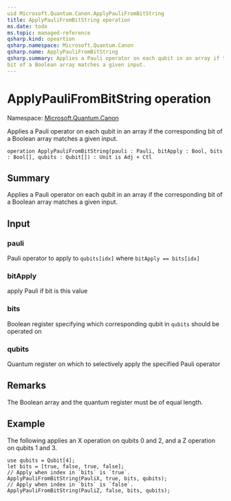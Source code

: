 ```yaml
---
uid Microsoft.Quantum.Canon.ApplyPauliFromBitString
title: ApplyPauliFromBitString operation
ms.date: todo
ms.topic: managed-reference
qsharp.kind: opeartion
qsharp.namespace: Microsoft.Quantum.Canon
qsharp.name: ApplyPauliFromBitString
qsharp.summary: Applies a Pauli operator on each qubit in an array if the corresponding
bit of a Boolean array matches a given input.
---
```


# ApplyPauliFromBitString operation

Namespace: [Microsoft.Quantum.Canon](xref:Microsoft.Quantum.Canon)

Applies a Pauli operator on each qubit in an array if the corresponding
bit of a Boolean array matches a given input.
```qsharp
operation ApplyPauliFromBitString(pauli : Pauli, bitApply : Bool, bits : Bool[], qubits : Qubit[]) : Unit is Adj + Ctl
```

## Summary
Applies a Pauli operator on each qubit in an array if the corresponding
bit of a Boolean array matches a given input.

## Input
### pauli
Pauli operator to apply to `qubits[idx]` where `bitApply == bits[idx]`
### bitApply
apply Pauli if bit is this value
### bits
Boolean register specifying which corresponding qubit in `qubits` should be operated on
### qubits
Quantum register on which to selectively apply the specified Pauli operator

## Remarks
The Boolean array and the quantum register must be of equal length.

## Example
The following applies an X operation on qubits 0 and 2, and a Z operation on qubits 1 and 3.
```qsharp
use qubits = Qubit[4];
let bits = [true, false, true, false];
// Apply when index in `bits` is `true`.
ApplyPauliFromBitString(PauliX, true, bits, qubits);
// Apply when index in `bits` is `false`.
ApplyPauliFromBitString(PauliZ, false, bits, qubits);
```
